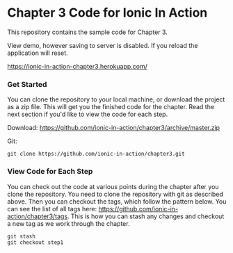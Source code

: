 # Chapter 3 Code for Ionic In Action

This repository contains the sample code for Chapter 3. 

View demo, however saving to server is disabled. If you reload the application will reset.

https://ionic-in-action-chapter3.herokuapp.com/ 

### Get Started

You can clone the repository to your local machine, or download the project as a zip file. This will get you the finished code for the chapter. Read the next section if you'd like to view the code for each step.

Download: https://github.com/ionic-in-action/chapter3/archive/master.zip

Git: 

    git clone https://github.com/ionic-in-action/chapter3.git

### View Code for Each Step

You can check out the code at various points during the chapter after you clone the repository. You need to clone the repository with git as described above. Then you can checkout the tags, which follow the pattern below. You can see the list of all tags here: https://github.com/ionic-in-action/chapter3/tags. This is how you can stash any changes and checkout a new tag as we work through the chapter. 

    git stash
    git checkout step1
